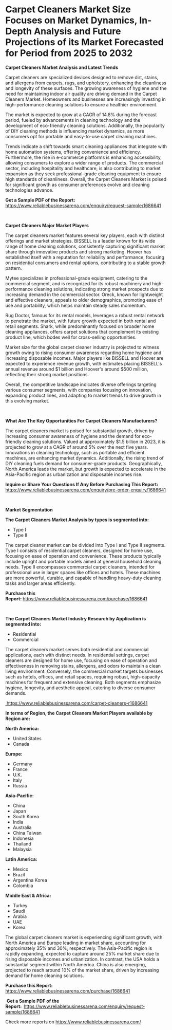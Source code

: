 <p><h1>Carpet Cleaners Market Size Focuses on Market Dynamics, In-Depth Analysis and Future Projections of its Market Forecasted for Period from 2025 to 2032</h1></p><p><strong>Carpet Cleaners Market Analysis and Latest Trends</strong></p>
<p><p>Carpet cleaners are specialized devices designed to remove dirt, stains, and allergens from carpets, rugs, and upholstery, enhancing the cleanliness and longevity of these surfaces. The growing awareness of hygiene and the need for maintaining indoor air quality are driving demand in the Carpet Cleaners Market. Homeowners and businesses are increasingly investing in high-performance cleaning solutions to ensure a healthier environment. </p><p>The market is expected to grow at a CAGR of 14.8% during the forecast period, fueled by advancements in cleaning technology and the development of eco-friendly cleaning solutions. Additionally, the popularity of DIY cleaning methods is influencing market dynamics, as more consumers opt for portable and easy-to-use carpet cleaning machines. </p><p>Trends indicate a shift towards smart cleaning appliances that integrate with home automation systems, offering convenience and efficiency. Furthermore, the rise in e-commerce platforms is enhancing accessibility, allowing consumers to explore a wider range of products. The commercial sector, including hospitality and healthcare, is also contributing to market expansion as they seek professional-grade cleaning equipment to ensure high standards of cleanliness. Overall, the Carpet Cleaners Market is poised for significant growth as consumer preferences evolve and cleaning technologies advance.</p></p>
<p><strong>Get a Sample PDF of the Report:&nbsp;</strong> <a href="https://www.reliablebusinessarena.com/enquiry/request-sample/1686641?utm_campaign=2514&utm_medium=2&utm_source=Github&utm_content=ia&utm_term=26032025&utm_id=carpet-cleaners">https://www.reliablebusinessarena.com/enquiry/request-sample/1686641</a></p>
<p>&nbsp;</p>
<p><strong>Carpet Cleaners Major Market Players</strong></p>
<p><p>The carpet cleaners market features several key players, each with distinct offerings and market strategies. BISSELL is a leader known for its wide range of home cleaning solutions, consistently capturing significant market share through innovative products and strong marketing. Hoover has established itself with a reputation for reliability and performance, focusing on residential consumers and rental options, contributing to a stable growth pattern.</p><p>Mytee specializes in professional-grade equipment, catering to the commercial segment, and is recognized for its robust machinery and high-performance cleaning solutions, indicating strong market prospects due to increasing demand in the commercial sector. Oreck, known for lightweight and effective cleaners, appeals to older demographics, promoting ease of use and portability, which helps maintain steady sales momentum.</p><p>Rug Doctor, famous for its rental models, leverages a robust rental network to penetrate the market, with future growth expected in both rental and retail segments. Shark, while predominantly focused on broader home cleaning appliances, offers carpet solutions that complement its existing product line, which bodes well for cross-selling opportunities.</p><p>Market size for the global carpet cleaner industry is projected to witness growth owing to rising consumer awareness regarding home hygiene and increasing disposable incomes. Major players like BISSELL and Hoover are expected to experience revenue growth, with estimates placing BISSELL's annual revenue around $1 billion and Hoover's around $500 million, reflecting their strong market positions.</p><p>Overall, the competitive landscape indicates diverse offerings targeting various consumer segments, with companies focusing on innovation, expanding product lines, and adapting to market trends to drive growth in this evolving market.</p></p>
<p>&nbsp;</p>
<p><strong>What Are The Key Opportunities For Carpet Cleaners Manufacturers?</strong></p>
<p><p>The carpet cleaners market is poised for substantial growth, driven by increasing consumer awareness of hygiene and the demand for eco-friendly cleaning solutions. Valued at approximately $1.5 billion in 2023, it is projected to grow at a CAGR of around 5% over the next five years. Innovations in cleaning technology, such as portable and efficient machines, are enhancing market dynamics. Additionally, the rising trend of DIY cleaning fuels demand for consumer-grade products. Geographically, North America leads the market, but growth is expected to accelerate in the Asia-Pacific region as urbanization and disposable incomes rise.</p></p>
<p><strong>Inquire or Share Your Questions If Any Before Purchasing This Report:</strong> <a href="https://www.reliablebusinessarena.com/enquiry/pre-order-enquiry/1686641?utm_campaign=2514&utm_medium=2&utm_source=Github&utm_content=ia&utm_term=26032025&utm_id=carpet-cleaners">https://www.reliablebusinessarena.com/enquiry/pre-order-enquiry/1686641</a></p>
<p>&nbsp;</p>
<p><strong>Market Segmentation</strong></p>
<p><strong>The Carpet Cleaners Market Analysis by types is segmented into:</strong></p>
<p><ul><li>Type I</li><li>Type II</li></ul></p>
<p><p>The carpet cleaner market can be divided into Type I and Type II segments. Type I consists of residential carpet cleaners, designed for home use, focusing on ease of operation and convenience. These products typically include upright and portable models aimed at general household cleaning needs. Type II encompasses commercial carpet cleaners, intended for professional use in larger spaces like offices and hotels. These machines are more powerful, durable, and capable of handling heavy-duty cleaning tasks and larger areas efficiently.</p></p>
<p><strong>Purchase this Report:&nbsp;</strong><a href="https://www.reliablebusinessarena.com/purchase/1686641?utm_campaign=2514&utm_medium=2&utm_source=Github&utm_content=ia&utm_term=26032025&utm_id=carpet-cleaners">https://www.reliablebusinessarena.com/purchase/1686641</a></p>
<p>&nbsp;</p>
<p><strong>The Carpet Cleaners Market Industry Research by Application is segmented into:</strong></p>
<p><ul><li>Residential</li><li>Commercial</li></ul></p>
<p><p>The carpet cleaners market serves both residential and commercial applications, each with distinct needs. In residential settings, carpet cleaners are designed for home use, focusing on ease of operation and effectiveness in removing stains, allergens, and odors to maintain a clean living environment. Conversely, the commercial market targets businesses such as hotels, offices, and retail spaces, requiring robust, high-capacity machines for frequent and extensive cleaning. Both segments emphasize hygiene, longevity, and aesthetic appeal, catering to diverse consumer demands.</p></p>
<p><a href="https://www.reliablebusinessarena.com/carpet-cleaners-r1686641?utm_campaign=2514&utm_medium=2&utm_source=Github&utm_content=ia&utm_term=26032025&utm_id=carpet-cleaners">&nbsp;https://www.reliablebusinessarena.com/carpet-cleaners-r1686641</a></p>
<p><strong>In terms of Region, the Carpet Cleaners Market Players available by Region are:</strong></p>
<p>
    <p> <strong> North America: </strong>
        <ul>
            <li>United States</li>
            <li>Canada</li>
        </ul>
        </p> 
    <p> <strong> Europe: </strong>
        <ul>
            <li>Germany</li>
            <li>France</li>
            <li>U.K.</li>
            <li>Italy</li>
            <li>Russia</li>
        </ul>
        </p> 
    <p> <strong> Asia-Pacific: </strong>
        <ul>
            <li>China</li>
            <li>Japan</li>
            <li>South Korea</li>
            <li>India</li>
            <li>Australia</li>
            <li>China Taiwan</li>
            <li>Indonesia</li>
            <li>Thailand</li>
            <li>Malaysia</li>
        </ul>
        </p> 
    <p> <strong> Latin America: </strong>
        <ul>
            <li>Mexico</li>
            <li>Brazil</li>
            <li>Argentina Korea</li>
            <li>Colombia</li>
        </ul>
        </p> 
    <p> <strong> Middle East & Africa: </strong>
        <ul>
            <li>Turkey</li>
            <li>Saudi</li>
            <li>Arabia</li>
            <li>UAE</li>
            <li>Korea</li>
        </ul>
    </p>
    </p>
<p><p>The global carpet cleaners market is experiencing significant growth, with North America and Europe leading in market share, accounting for approximately 35% and 30%, respectively. The Asia-Pacific region is rapidly expanding, expected to capture around 25% market share due to rising disposable incomes and urbanization. In contrast, the USA holds a substantial segment within North America. China is also emerging, projected to reach around 10% of the market share, driven by increasing demand for home cleaning solutions.</p></p>
<p><strong>Purchase this Report: </strong><a href="https://www.reliablebusinessarena.com/purchase/1686641?utm_campaign=2514&utm_medium=2&utm_source=Github&utm_content=ia&utm_term=26032025&utm_id=carpet-cleaners">https://www.reliablebusinessarena.com/purchase/1686641</a></p>
<p>&nbsp;<strong>Get a Sample PDF of the Report:&nbsp;&nbsp;</strong><a href="https://www.reliablebusinessarena.com/enquiry/request-sample/1686641?utm_campaign=2514&utm_medium=2&utm_source=Github&utm_content=ia&utm_term=26032025&utm_id=carpet-cleaners">https://www.reliablebusinessarena.com/enquiry/request-sample/1686641</a></p>
<p><strong></strong></p>
<p>Check more reports on <a href="https://www.reliablebusinessarena.com/?utm_campaign=2514&utm_medium=2&utm_source=Github&utm_content=ia&utm_term=26032025&utm_id=carpet-cleaners">https://www.reliablebusinessarena.com/</a></p>